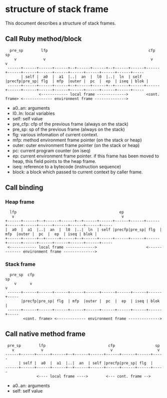 # structure of stack frame

This document describes a structure of stack frames.

## Call Ruby method/block

      pre_sp        lfp                                             cfp                                                            sp
        v            v                                               v                                                              v
     ------+------+------+------+--+------+------+--+------+------+------+------+------+------+------+------+------+------+------+-----
           | self |  a0  |  a1  |..|  an  |  l0  |..|  ln  | self |precfp|pre_sp| flg  | mfp  |outer |  pc  |  ep  | iseq | blok |
     ------+------+------+------+--+------+------+--+------+------+------+------+------+------+------+------+------+------+------+-----
                   <------------ local frame ------------->        <cont. frame> <------------- environment frame -------------->

- a0..an: arguments
- l0..ln: local variables
- self: self value
- pre_cfp: cfp of the previous frame (always on the stack)
- pre_sp: sp of the previous frame (always on the stack)
- flg: various infomation of current context.
- mfp: method environment frame pointer (on the stack or heap)
- outer: outer environment frame pointer (on the stack or heap)
- pc: current program counter (on iseq)
- ep: current environment frame pointer. if this frame has been moved to heap, this field points to the heap frame.
- iseq: reference to a bytecode (instruction sequence)
- block: a block which passed to current context by caller frame.

## Call binding

### Heap frame

      lfp                                              ep
       v                                                v
    +------+------+--+------+------+--+------+------+------+------+------+------+------+------+------+------+------+-----
    |  a0  |  a1  |..|  an  |  l0  |..|  ln  | self |precfp|pre_sp| flg  | mfp  |outer |  pc  |  ep  | iseq | blok |
    +------+------+--+------+------+--+------+------+------+------+------+------+------+------+------+------+------+-----
     <------------ local frame ------------->                      <------------- environment frame -------------->

### Stack frame

      pre_sp  cfp                                                           sp
        v      v                                                             v
     ------+------+------+------+------+------+------+------+------+------+-----
           |precfp|pre_sp| flg  | mfp  |outer |  pc  |  ep  | iseq | blok |
     ------+------+------+------+------+------+------+------+------+------+-----
            <cont. frame> <------------- environment frame -------------->

## Call native method frame

     pre_sp        lfp                            cfp                  sp
       v            v                              v                    v
    ------+------+------+------+--+------+------+------+------+------+-----
          | self |  a0  |  a1  |..|  an  | self |precfp|pre_sp| flg  |
    ------+------+------+------+--+------+------+------+------+------+-----
                  <---- local frame ---->        <--- cont. frame -->

- a0..an: arguments
- self: self value
